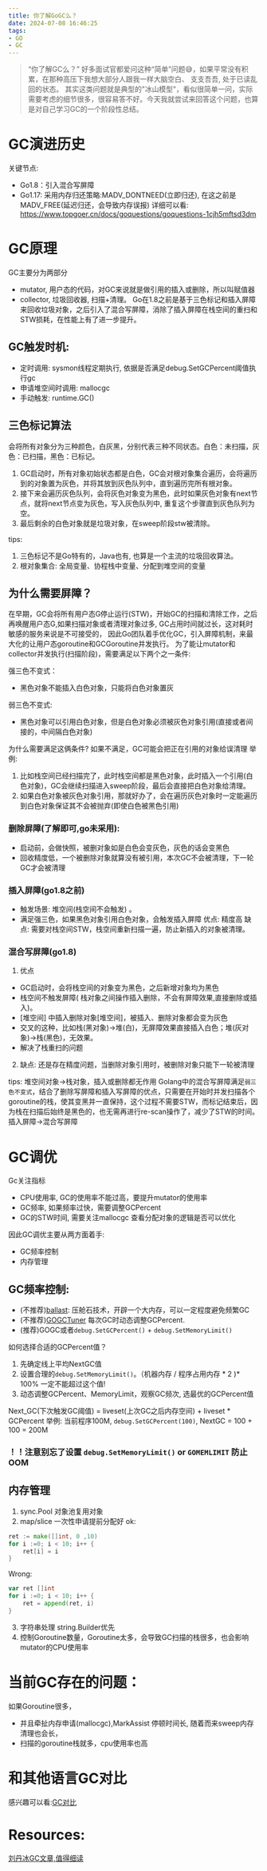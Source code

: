 ```yaml
---
title: 你了解GoGC么？
date: 2024-07-08 16:46:25
tags:
- GO
- GC
---
```

> “你了解GC么？” 好多面试官都爱问这种“简单”问题😅，如果平常没有积累，在那种高压下我想大部分人跟我一样大脑空白、 支支吾吾, 处于已读乱回的状态。
其实这类问题就是典型的"冰山模型"，看似很简单一问，实际需要考虑的细节很多，很容易答不好。今天我就尝试来回答这个问题，也算是对自己学习GC的一个阶段性总结。
<!-- more -->


# GC演进历史
关键节点:
- Go1.8：引入混合写屏障
- Go1.17: 采用内存归还策略:MADV_DONTNEED(立即归还), 在这之前是MADV_FREE(延迟归还，会导致内存误报)
详细可以看:
https://www.topgoer.cn/docs/goquestions/goquestions-1cjh5mftsd3dm


# GC原理
GC主要分为两部分
- mutator, 用户态的代码，对GC来说就是做引用的插入或删除，所以叫赋值器
- collector, 垃圾回收器, 扫描+清理。
Go在1.8之前是基于三色标记和插入屏障来回收垃圾对象，之后引入了混合写屏障，消除了插入屏障在栈空间的重扫和STW损耗，在性能上有了进一步提升。

## GC触发时机:
- 定时调用: sysmon线程定期执行, 依据是否满足debug.SetGCPercent阈值执行gc
- 申请堆空间时调用: mallocgc
- 手动触发: runtime.GC()

## 三色标记算法
会将所有对象分为三种颜色，白灰黑，分别代表三种不同状态。白色：未扫描，灰色：已扫描，黑色：已标记。
1. GC启动时，所有对象初始状态都是白色，GC会对根对象集合遍历，会将遍历到的对象置为灰色，并将其放到灰色队列中，直到遍历完所有根对象。
2. 接下来会遍历灰色队列，会将灰色对象变为黑色，此时如果灰色对象有next节点，就将next节点变为灰色，写入灰色队列中, 重复这个步骤直到灰色队列为空。
3. 最后剩余的白色对象就是垃圾对象，在sweep阶段stw被清除。

tips: 
1. 三色标记不是Go特有的，Java也有, 也算是一个主流的垃圾回收算法。
2. 根对象集合: 全局变量、协程栈中变量、分配到堆空间的变量

## 为什么需要屏障？
在早期，GC会将所有用户态G停止运行(STW)，开始GC的扫描和清除工作，之后再唤醒用户态G,如果扫描对象或者清理对象过多, GC占用时间就过长，这对耗时敏感的服务来说是不可接受的， 因此Go团队着手优化GC，引入屏障机制，来最大化的让用户态goroutine和GCGoroutine并发执行。 为了能让mutator和collector并发执行(扫描阶段)，需要满足以下两个之一条件:

强三色不变式：
- 黑色对象不能插入白色对象，只能将白色对象置灰

弱三色不变式:
- 黑色对象可以引用白色对象，但是白色对象必须被灰色对象引用(直接或者间接的，中间隔白色对象)

为什么需要满足这俩条件? 如果不满足，GC可能会把正在引用的对象给误清理
举例:
1. 比如栈空间已经扫描完了，此时栈空间都是黑色对象，此时插入一个引用(白色对象)，GC会继续扫描进入sweep阶段，最后会直接把白色对象给清理。
2. 如果白色对象被灰色对象引用，那就好办了，会在遍历灰色对象时一定能遍历到白色对象保证其不会被抛弃(即使白色被黑色引用)

### 删除屏障(了解即可,go未采用):
- 启动前，会做快照，被删对象如是白色会变灰色，灰色的话会变黑色
- 回收精度低，一个被删除对象就算没有被引用，本次GC不会被清理，下一轮GC才会被清理

### 插入屏障(go1.8之前)
- 触发场景:  堆空间(栈空间不会触发) 。
- 满足强三色，如果黑色对象引用白色对象，会触发插入屏障
优点: 精度高
缺点: 需要对栈空间STW，栈空间重新扫描一遍，防止新插入的对象被清理。

### 混合写屏障(go1.8)
1. 优点
- GC启动时，会将栈空间的对象变为黑色，之后新增对象均为黑色
- 栈空间不触发屏障( 栈对象之间操作插入删除，不会有屏障效果,直接删除或插入)。
- [堆空间] 中插入删除对象[堆空间]，被插入、删除对象都会变为灰色
- 交叉的这种，比如栈(黑对象)→堆(白)，无屏障效果直接插入白色；堆(灰对象)→栈(黑色)，无效果。
- 解决了栈重扫的问题

2. 缺点: 还是存在精度问题，当删除对象引用时，被删除对象只能下一轮被清理

tips: 堆空间对象→栈对象，插入或删除都无作用
Golang中的混合写屏障满足`弱三色不变式`，结合了删除写屏障和插入写屏障的优点，只需要在开始时并发扫描各个goroutine的栈，使其变黑并一直保持，这个过程不需要STW，而标记结束后，因为栈在扫描后始终是黑色的，也无需再进行re-scan操作了，减少了STW的时间。
插入屏障→混合写屏障



# GC调优

Gc关注指标
- CPU使用率, GC的使用率不能过高，要提升mutator的使用率
- GC频率, 如果频率过快，需要调整GCPercent
- GC的STW时间, 需要关注mallocgc 查看分配对象的逻辑是否可以优化


因此GC调优主要从两方面着手:
- GC频率控制
- 内存管理

## GC频率控制:
- (不推荐)[ballast](https://blog.twitch.tv/en/2019/04/10/go-memory-ballast-how-i-learnt-to-stop-worrying-and-love-the-heap/): 压舱石技术，开辟一个大内存，可以一定程度避免频繁GC
- (不推荐)[GOGCTuner](https://github.com/cch123/gogctuner) 每次GC时动态调整GCPercent.
- (推荐)GOGC或者`debug.SetGCPercent()` + `debug.SetMemoryLimit()`

如何选择合适的GCPercent值？
1. 先确定线上平均NextGC值
2. 设置合理的`debug.SetMemoryLimit()`。（机器内存 / 程序占用内存 * 2 )* 100%  一定不能超过这个值!
3. 动态调整GCPercent、MemoryLimit，观察GC频次, 选最优的GCPercent值

Next_GC(下次触发GC阈值) = liveset(上次GC之后内存空间) + liveset * GCPercent
举例: 当前程序100M, `debug.SetGCPercent(100)`, NextGC = 100 + 100 = 200M

### ！！注意别忘了设置 `debug.SetMemoryLimit()` or `GOMEMLIMIT` 防止OOM

## 内存管理
1. sync.Pool 对象池复用对象
2. map/slice 一次性申请提前分配好
ok:

```go
ret := make([]int, 0 ,10)
for i :=0; i < 10; i++ {
	ret[i] = i
}
```

Wrong:
```go
var ret []int
for i :=0; i < 10; i++ {
	ret = append(ret, i)
}
```
3. 字符串处理 string.Builder优先
4. 控制Goroutine数量，Goroutine太多，会导致GC扫描的栈很多，也会影响mutator的CPU使用率


# 当前GC存在的问题：
如果Goroutine很多，
- 并且牵扯内存申请(mallocgc),MarkAssist 停顿时间长, 随着而来sweep内存清理也会长，
- 扫描的goroutine栈就多，cpu使用率也高


# 和其他语言GC对比
感兴趣可以看:[GC对比](https://www.topgoer.cn/docs/goquestions/goquestions-1cjh5nmtkbc4o)


# Resources:
[刘丹冰GC文章,值得细读](https://github.com/aceld/golang/blob/main/5、Golang三色标记+混合写屏障GC模式全分析.md)